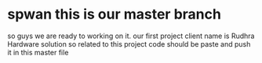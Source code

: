 # spwan this is our master branch 
so guys we are ready to working on it.
our first project client name is Rudhra Hardware solution
so related to this project code should be paste and push it in this master file 
